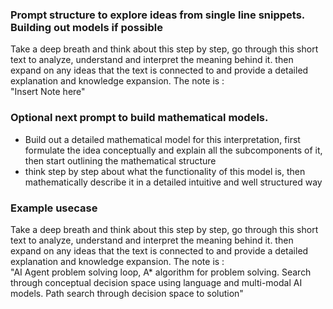 ### Prompt structure to explore ideas from single line snippets. Building out models if possible

Take a deep breath and think about this step by step, go through this short text to analyze, understand and interpret the meaning behind it. then expand on any ideas that the text is connected to and provide a detailed explanation and knowledge expansion. The note is :  
"Insert Note here"

### Optional next prompt to build mathematical models. 

- Build out a detailed mathematical model for this interpretation, first formulate the idea conceptually and explain all the subcomponents of it, then start outlining the mathematical structure
- think step by step about what the functionality of this model is, then mathematically describe it in a detailed intuitive and well structured way


### Example usecase
Take a deep breath and think about this step by step, go through this short text to analyze, understand and interpret the meaning behind it. then expand on any ideas that the text is connected to and provide a detailed explanation and knowledge expansion. The note is :  
"AI Agent problem solving loop, A* algorithm for problem solving. Search through conceptual decision space using language and multi-modal AI models. Path search through decision space to solution"